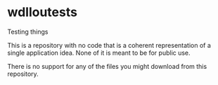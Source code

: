 # wdlloutests
Testing things

This is a repository with no code that is a coherent representation of a single application idea.  None of it is meant to be for public use.

There is no support for any of the files you might download from this repository.
